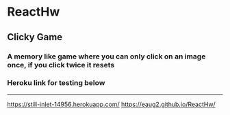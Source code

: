 # ReactHw
## Clicky Game

### A memory like game where you can only click on an image once, if you click twice it resets
### Heroku link for testing below

_____________________________
https://still-inlet-14956.herokuapp.com/ 
https://eaug2.github.io/ReactHw/
